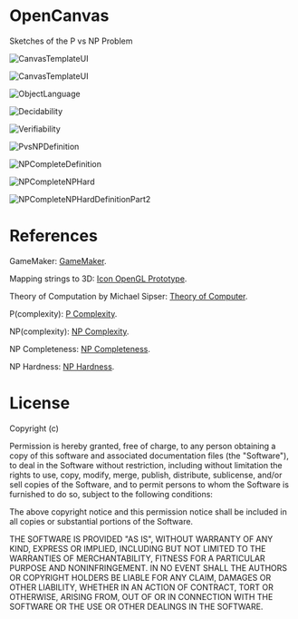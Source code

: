﻿# OpenCanvas

Sketches of the P vs NP Problem

![CanvasTemplateUI](OpenCanvas/Resources/Images/CanvasTemplateUI.png)

![CanvasTemplateUI](OpenCanvas/Resources/Images/CanvasTemplateUIFuturePlans.png)

![ObjectLanguage](OpenCanvas/Resources/Images/ObjectLanguage.png)

![Decidability](OpenCanvas/Resources/Images/decidability.png)

![Verifiability](OpenCanvas/Resources/Images/Verifiability.png)

![PvsNPDefinition](OpenCanvas/Resources/Images/PvsNPDefinition.png)

![NPCompleteDefinition](OpenCanvas/Resources/Images/NPCompleteDefinition.png)

![NPCompleteNPHard](OpenCanvas/Resources/Images/NPCompleteNPHard.png)

![NPCompleteNPHardDefinitionPart2](OpenCanvas/Resources/Images/NPCompleteNPHardDefintionPart2.png)

# References

GameMaker: [GameMaker](https://en.wikipedia.org/wiki/GameMaker).

Mapping strings to 3D: [Icon OpenGL Prototype](https://github.com/ericung/icon-opengl).

Theory of Computation by Michael Sipser: [Theory of Computer](https://en.wikipedia.org/wiki/Introduction_to_the_Theory_of_Computation).

P(complexity): [P Complexity](https://en.wikipedia.org/wiki/P_(complexity)).

NP(complexity): [NP Complexity](https://en.wikipedia.org/wiki/NP_(complexity)).

NP Completeness: [NP Completeness](https://en.wikipedia.org/wiki/NP-completeness).

NP Hardness: [NP Hardness](https://en.wikipedia.org/wiki/NP-hardness).

# License

Copyright (c) <year> <copyright holders>

Permission is hereby granted, free of charge, to any person obtaining a copy
of this software and associated documentation files (the "Software"), to deal
in the Software without restriction, including without limitation the rights
to use, copy, modify, merge, publish, distribute, sublicense, and/or sell
copies of the Software, and to permit persons to whom the Software is
furnished to do so, subject to the following conditions:

The above copyright notice and this permission notice shall be included in all
copies or substantial portions of the Software.

THE SOFTWARE IS PROVIDED "AS IS", WITHOUT WARRANTY OF ANY KIND, EXPRESS OR
IMPLIED, INCLUDING BUT NOT LIMITED TO THE WARRANTIES OF MERCHANTABILITY,
FITNESS FOR A PARTICULAR PURPOSE AND NONINFRINGEMENT. IN NO EVENT SHALL THE
AUTHORS OR COPYRIGHT HOLDERS BE LIABLE FOR ANY CLAIM, DAMAGES OR OTHER
LIABILITY, WHETHER IN AN ACTION OF CONTRACT, TORT OR OTHERWISE, ARISING FROM,
OUT OF OR IN CONNECTION WITH THE SOFTWARE OR THE USE OR OTHER DEALINGS IN THE
SOFTWARE.
